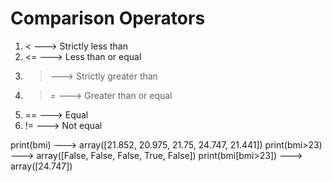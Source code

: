 # Comparison Operators

1. < ---> Strictly less than
2. <= ---> Less than or equal
3. > ---> Strictly greater than
4. >= ---> Greater than or equal
5. == ---> Equal
6. != ---> Not equal

print(bmi) ---> array([21.852, 20.975, 21.75, 24.747, 21.441])
print(bmi>23) ---> array([False, False, False, True, False])
print(bmi[bmi>23]) ---> array([24.747])
